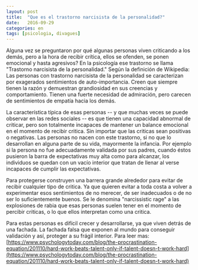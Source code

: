 ```yaml
---
layout: post
title:  "Que es el trastorno narcisista de la personalidad?"
date:   2016-09-29
categories: en
tags: [psicologia, divagues]
---
```

Alguna vez se preguntaron por qué algunas personas viven criticando a los demás, pero a la hora de recibir crítica, ellos se ofenden, se ponen emocional y hasta agresivos? En la psicología ese trastorno se llama "Trastorno narcisista de la personalidad."
Según la definición de Wikipedia: Las personas con trastorno narcisista de la personalidad se caracterizan por exagerados sentimientos de auto-importancia. Creen que siempre tienen la razón y demuestran grandiosidad en sus creencias y comportamiento. Tienen una fuerte necesidad de admiración, pero carecen de sentimientos de empatía hacia los demás.

La característica típica de esas personas -- y que muchas veces se puede observar en las redes sociales -- es que tienen una capacidad abnormal de criticar,  pero son totalmente incapaces de mantener un balance emocional en el momento de recibir critica. Sin importar que las criticas sean positivas o negativas. Las personas no nacen con este trastorno, si no que lo desarrollan en alguna parte de su vida, mayormente la infancia. Por ejemplo si la persona no fue adecuadamente validada por sus padres, cuando éstos pusieron la barra de expectativas muy alta como para alcanzar, los individuos se quedan con un vacío interior que tratan de llenar al verse incapaces de cumplir las expectativas.

Para protegerse construyen una barrera grande alrededor para evitar de recibir cualquier tipo de critica. Ya que quieren evitar a toda costa a volver a experimentar esos sentimientos de no merecer, de ser inadecuados o de no ser lo suficientemente buenos. Se le denomina "narcissistic rage" a las explosiones de rabia que esas personas suelen tener en el momento de percibir criticas, o lo que ellos interpretan como una critica.

Para estas personas es difícil crecer y desarrollarse, ya que viven detrás de una fachada. La fachada falsa que exponen al mundo para conseguir validación y así, proteger a su frágil interior.
Para leer mas:   [https://www.psychologytoday.com/blog/the-procrastination-equation/201110/hard-work-beats-talent-only-if-talent-doesn-t-work-hard](https://www.psychologytoday.com/blog/the-procrastination-equation/201110/hard-work-beats-talent-only-if-talent-doesn-t-work-hard)
